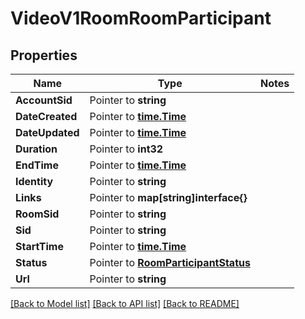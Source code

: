 # VideoV1RoomRoomParticipant

## Properties
Name | Type | Notes
------------ | ------------- | -------------
**AccountSid** | Pointer to **string** | 
**DateCreated** | Pointer to [**time.Time**](time.Time.md) | 
**DateUpdated** | Pointer to [**time.Time**](time.Time.md) | 
**Duration** | Pointer to **int32** | 
**EndTime** | Pointer to [**time.Time**](time.Time.md) | 
**Identity** | Pointer to **string** | 
**Links** | Pointer to **map[string]interface{}** | 
**RoomSid** | Pointer to **string** | 
**Sid** | Pointer to **string** | 
**StartTime** | Pointer to [**time.Time**](time.Time.md) | 
**Status** | Pointer to [**RoomParticipantStatus**](room_participant_status.md) | 
**Url** | Pointer to **string** | 

[[Back to Model list]](../README.md#documentation-for-models) [[Back to API list]](../README.md#documentation-for-api-endpoints) [[Back to README]](../README.md)


